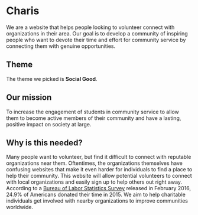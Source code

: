 # Charis

We are a website that helps people looking to volunteer connect with organizations in their area. Our goal is to develop a community of inspiring people who want to devote their time and effort for community service by connecting them with genuine opportunities.

## Theme

The theme we picked is **Social Good**.

## Our mission

To increase the engagement of students in community service to allow them to become active members of their community and have a lasting, positive impact on society at large.

## Why is this needed?

Many people want to volunteer, but find it difficult to connect with reputable organizations near them. Oftentimes, the organizations themselves have confusing websites that make it even harder for individuals to find a place to help their community. This website will allow potential volunteers to connect with local organizations and easily sign up to help others out right away. According to a [Bureau of Labor Statistics Survey](https://www.bls.gov/news.release/pdf/volun.pdf) released in February 2016, 24.9% of Americans donated their time in 2015. We aim to help charitable individuals get involved with nearby organizations to improve communities worldwide.
